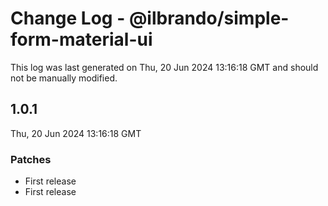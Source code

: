 # Change Log - @ilbrando/simple-form-material-ui

This log was last generated on Thu, 20 Jun 2024 13:16:18 GMT and should not be manually modified.

## 1.0.1
Thu, 20 Jun 2024 13:16:18 GMT

### Patches

- First release
- First release

